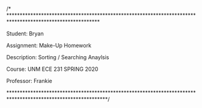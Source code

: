 /* **********************************************************************************************************

Student: Bryan

Assignment: Make-Up Homework 

Description: Sorting / Searching Anaylsis

Course: UNM ECE 231 SPRING 2020 

Professor: Frankie


*************************************************************************************************************/




